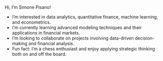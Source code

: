 Hi, I’m Simone Pisano!

- I’m interested in data analytics, quantitative finance, machine learning, and econometrics.
- I’m currently learning advanced modeling techniques and their applications in financial markets.
- I’m looking to collaborate on projects involving data-driven decision-making and financial analysis.
- Fun fact: I’m a chess enthusiast and enjoy applying strategic thinking both on and off the board.
